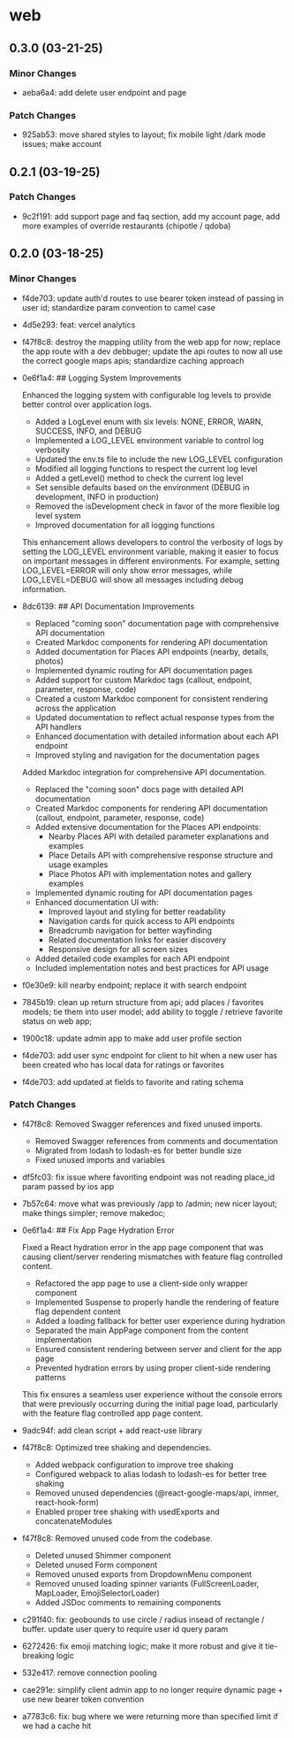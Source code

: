 # web

## 0.3.0 (03-21-25)

### Minor Changes

- aeba6a4: add delete user endpoint and page

### Patch Changes

- 925ab53: move shared styles to layout; fix mobile light /dark mode issues; make account

## 0.2.1 (03-19-25)

### Patch Changes

- 9c2f191: add support page and faq section, add my account page, add more examples of override restaurants (chipotle / qdoba)

## 0.2.0 (03-18-25)

### Minor Changes

- f4de703: update auth'd routes to use bearer token instead of passing in user id; standardize param convention to camel case
- 4d5e293: feat: vercel analytics
- f47f8c8: destroy the mapping utility from the web app for now; replace the app route with a dev debbuger; update the api routes to now all use the correct google maps apis; standardize caching approach
- 0e6f1a4: ## Logging System Improvements

  Enhanced the logging system with configurable log levels to provide better control over application logs.

  - Added a LogLevel enum with six levels: NONE, ERROR, WARN, SUCCESS, INFO, and DEBUG
  - Implemented a LOG_LEVEL environment variable to control log verbosity
  - Updated the env.ts file to include the new LOG_LEVEL configuration
  - Modified all logging functions to respect the current log level
  - Added a getLevel() method to check the current log level
  - Set sensible defaults based on the environment (DEBUG in development, INFO in production)
  - Removed the isDevelopment check in favor of the more flexible log level system
  - Improved documentation for all logging functions

  This enhancement allows developers to control the verbosity of logs by setting the LOG_LEVEL environment variable, making it easier to focus on important messages in different environments. For example, setting LOG_LEVEL=ERROR will only show error messages, while LOG_LEVEL=DEBUG will show all messages including debug information.

- 8dc6139: ## API Documentation Improvements

  - Replaced "coming soon" documentation page with comprehensive API documentation
  - Created Markdoc components for rendering API documentation
  - Added documentation for Places API endpoints (nearby, details, photos)
  - Implemented dynamic routing for API documentation pages
  - Added support for custom Markdoc tags (callout, endpoint, parameter, response, code)
  - Created a custom Markdoc component for consistent rendering across the application
  - Updated documentation to reflect actual response types from the API handlers
  - Enhanced documentation with detailed information about each API endpoint
  - Improved styling and navigation for the documentation pages

  Added Markdoc integration for comprehensive API documentation.

  - Replaced the "coming soon" docs page with detailed API documentation
  - Created Markdoc components for rendering API documentation (callout, endpoint, parameter, response, code)
  - Added extensive documentation for the Places API endpoints:
    - Nearby Places API with detailed parameter explanations and examples
    - Place Details API with comprehensive response structure and usage examples
    - Place Photos API with implementation notes and gallery examples
  - Implemented dynamic routing for API documentation pages
  - Enhanced documentation UI with:
    - Improved layout and styling for better readability
    - Navigation cards for quick access to API endpoints
    - Breadcrumb navigation for better wayfinding
    - Related documentation links for easier discovery
    - Responsive design for all screen sizes
  - Added detailed code examples for each API endpoint
  - Included implementation notes and best practices for API usage

- f0e30e9: kill nearby endpoint; replace it with search endpoint
- 7845b19: clean up return structure from api; add places / favorites models; tie them into user model; add ability to toggle / retrieve favorite status on web app;
- 1900c18: update admin app to make add user profile section
- f4de703: add user sync endpoint for client to hit when a new user has been created who has local data for ratings or favorites
- f4de703: add updated at fields to favorite and rating schema

### Patch Changes

- f47f8c8: Removed Swagger references and fixed unused imports.
  - Removed Swagger references from comments and documentation
  - Migrated from lodash to lodash-es for better bundle size
  - Fixed unused imports and variables
- df5fc03: fix issue where favoriting endpoint was not reading place_id param passed by ios app
- 7b57c64: move what was previously /app to /admin; new nicer layout; make things simpler; remove makedoc;
- 0e6f1a4: ## Fix App Page Hydration Error

  Fixed a React hydration error in the app page component that was causing client/server rendering mismatches with feature flag controlled content.

  - Refactored the app page to use a client-side only wrapper component
  - Implemented Suspense to properly handle the rendering of feature flag dependent content
  - Added a loading fallback for better user experience during hydration
  - Separated the main AppPage component from the content implementation
  - Ensured consistent rendering between server and client for the app page
  - Prevented hydration errors by using proper client-side rendering patterns

  This fix ensures a seamless user experience without the console errors that were previously occurring during the initial page load, particularly with the feature flag controlled app page content.

- 9adc94f: add clean script + add react-use library
- f47f8c8: Optimized tree shaking and dependencies.
  - Added webpack configuration to improve tree shaking
  - Configured webpack to alias lodash to lodash-es for better tree shaking
  - Removed unused dependencies (@react-google-maps/api, immer, react-hook-form)
  - Enabled proper tree shaking with usedExports and concatenateModules
- f47f8c8: Removed unused code from the codebase.
  - Deleted unused Shimmer component
  - Deleted unused Form component
  - Removed unused exports from DropdownMenu component
  - Removed unused loading spinner variants (FullScreenLoader, MapLoader, EmojiSelectorLoader)
  - Added JSDoc comments to remaining components
- c291f40: fix: geobounds to use circle / radius insead of rectangle / buffer. update user query to require user id query param
- 6272426: fix emoji matching logic; make it more robust and give it tie-breaking logic
- 532e417: remove connection pooling
- cae291e: simplify client admin app to no longer require dynamic page + use new bearer token convention
- a7783c6: fix: bug where we were returning more than specified limit if we had a cache hit
